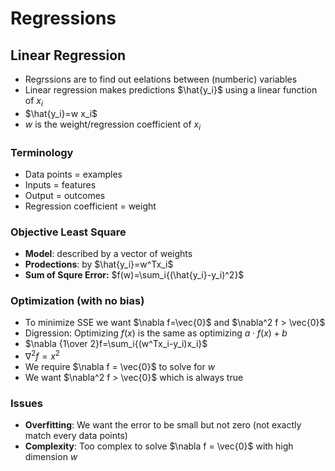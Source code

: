 # Regressions

## Linear Regression
- Regrssions are to find out eelations between (numberic) variables
- Linear regression makes predictions $\hat{y_i}$ using a linear function of $x_i$
- $\hat{y_i}=w x_i$
- $w$ is the weight/regression coefficient of $x_i$

### Terminology
- Data points = examples
- Inputs = features
- Output = outcomes
- Regression coefficient = weight

### Objective Least Square
- **Model**: described by a vector of weights
- **Prodections**: by $\hat{y_i}=w^Tx_i$
- **Sum of Squre Error:** $f(w)=\sum_i{(\hat{y_i}-y_i)^2}$

### Optimization (with no bias)
- To minimize SSE we want $\nabla f=\vec{0}$ and $\nabla^2 f > \vec{0}$
- Digression: Optimizing $f(x)$ is the same as optimizing $a\cdot f(x)+b$
- $\nabla {1\over 2}f=\sum_i{(w^Tx_i-y_i)x_i}$
- $\nabla^2 f = x^2$
- We require $\nabla f = \vec{0}$ to solve for $w$
- We want $\nabla^2 f > \vec{0}$ which is always true

### Issues 
- **Overfitting**: We want the error to be small but not zero (not exactly match every data points)
- **Complexity**: Too complex to solve $\nabla f = \vec{0}$ with high dimension $w$